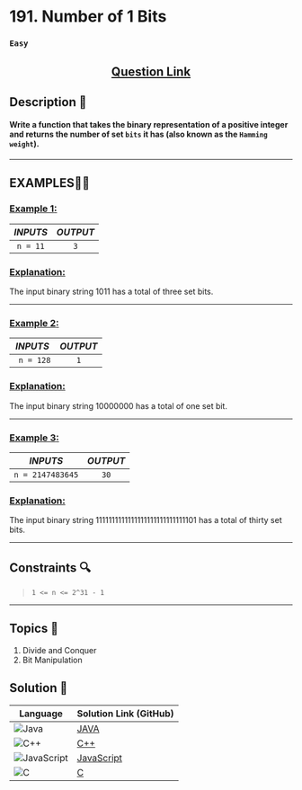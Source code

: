 # 191. Number of 1 Bits

### `Easy`


<h2 align="center">
<a href="https://leetcode.com/problems/number-of-1-bits/description/"><strong>Question Link</strong></a>
</h2>


## Description 📑

#### Write a function that takes the binary representation of a positive integer and returns the number of set `bits` it has (also known as the `Hamming weight`).

---

## **EXAMPLES**💫✨ </br>

<h3>

<ins>**Example 1**:</ins> </br>


| _INPUTS_ | _OUTPUT_ |
| :-----------: | :-----------: |
| `n = 11` | `3` |

</h3>

<h3>
<ins>Explanation:</ins>
</h3>

The input binary string 1011 has a total of three set bits.

____
<h3>

<ins>**Example 2**:</ins> </br>

| _INPUTS_ | _OUTPUT_ |
| :-----------: | :-----------: |
| ` n = 128` | `1` |

</h3>

<h3>
<ins>Explanation:</ins>
</h3>

The input binary string 10000000 has a total of one set bit.

___

<h3>

<ins>**Example 3**:</ins> </br>

| _INPUTS_ | _OUTPUT_ |
| :-----------: | :-----------: |
| `n = 2147483645` | `30` |

</h3>

<h3>
<ins>Explanation:</ins>
</h3>

The input binary string 1111111111111111111111111111101 has a total of thirty set bits.

___

## Constraints 🔍

> `1 <= n <= 2^31 - 1`

___

## Topics 📝

1. Divide and Conquer
2. Bit Manipulation


## Solution 📃

|  Language   |  Solution Link (GitHub) |
| ------------- | ------------- |
|  ![Java](https://img.shields.io/badge/java-%23ED8B00.svg?style=flat&logo=openjdk&logoColor=white)  | [JAVA]() |
|  ![C++](https://img.shields.io/badge/c++-%2300599C.svg?style=plastic&logo=c%2B%2B&logoColor=white)  | [C++]()  |
|  ![JavaScript](https://img.shields.io/badge/javascript-%23323330.svg?style=flat&logo=javascript&logoColor=%23F7DF1E)  | [JavaScript]() |
|![C](https://img.shields.io/badge/c-%2300599C.svg?style=plastic&logo=c&logoColor=white)| [C]() |
